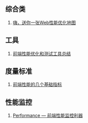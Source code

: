 ## 综合类

1. [嗨，送你一张Web性能优化地图](https://github.com/berwin/Blog/issues/23)

## 工具

1. [前端性能优化和测试工具总结](https://www.cnblogs.com/laichen/p/6876687.html)

## 度量标准

1. [前端性能的几个基础指标](https://segmentfault.com/a/1190000005784687)

## 性能监控

1. [Performance — 前端性能监控利器](https://www.cnblogs.com/bldxh/p/6857324.html)